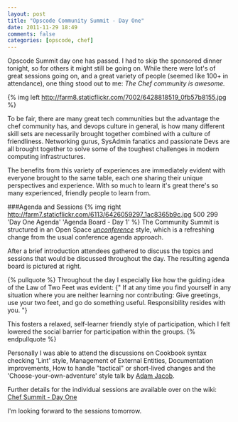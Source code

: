 ```yaml
---
layout: post
title: "Opscode Community Summit - Day One"
date: 2011-11-29 18:49
comments: false
categories: [opscode, chef]
---
```


Opscode Summit day one has passed. I had to skip the sponsored dinner
tonight, so for others it might still be going on. While there were
lot's of great sessions going on, and a great variety of people
(seemed like 100+ in attendance), one thing stood out to me: *The Chef
community is awesome.*

{% img left http://farm8.staticflickr.com/7002/6428818519_0fb57b8155.jpg %}

To be fair, there are many great tech communities but the advantage the chef
community has, and devops culture in general, is how many different
skill sets are necessarily brought together combined with a culture of
friendliness. Networking gurus, SysAdmin
fanatics and passionate Devs are all brought together to solve some of
the toughest challenges in modern computing infrastructures.

The benefits from this variety of experiences are immediately evident
with everyone brought to the same table, each one sharing their unique
perspectives and experience. With so much to learn it's great there's
so many experienced, friendly people to learn from.

###Agenda and Sessions
{% img right http://farm7.staticflickr.com/6113/6426059297_1ac8365b9c.jpg 500 299 'Day One Agenda' 'Agenda Board - Day 1' %}
The Community Summit is structured in an Open Space 
[*unconference*](http://en.wikipedia.org/wiki/Unconference) style, which is
a refreshing change from the usual conference agenda approach.

After a brief introduction attendees gathered to discuss the topics and
sessions that would be discussed throughout the day. The resulting
agenda board is pictured at right.

{% pullquote %}
Throughout the day I especially like how the guiding idea of the Law of
Two Feet was evident:
{" If at any time you find yourself in any situation where you are neither learning nor contributing: Give greetings, use your two feet, and go do something useful. Responsibility resides with you. "}

This fosters a relaxed, self-learner friendly style of participation,
which I felt lowered the social barrier for participation within the groups.
{% endpullquote %}

Personally I was able to attend the discussions on Cookbook syntax checking
'Lint' style, Management of External Entities, Documentation
improvements, How to handle "tactical" or short-lived changes and the
'Choose-your-own-adventure' style talk by [Adam Jacob](https://github.com/adamhjk).

Further details for the individual sessions are available over on the
wiki:
[Chef Summit - Day One](http://wiki.opscode.com/display/chef/Day+1)

I'm looking forward to the sessions tomorrow.
